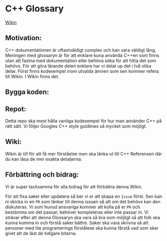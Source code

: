 # C++ Glossary

[Wikin](https://barbariand.github.io/cpp-glossary)

## Motivation:
C++ dokumentationen är oftastväldigt complex och kan vara väldigt lång.
Meningen med glossaryn är för att enklare kuna använda C++en som finns utan att fastna med dokumentation eller behöva söka för att hitta det som behövs.
För att göra lärande delen enklare har vi delat up det i två olika delar. Först finns kodexempel inom utvalda ämnen som sen kommer refera till Wikin. I Wikin finns det.
## Bygga koden:

## Repot:
Detta repo ska mest hålla vanliga kodexempel för hur man använder C++ på rätt sätt. Vi följer Googles C++ style guidlines så mycket som möjligt.

## Wiki:
Wikin är till för att få mer förståelse men ska länka ut till C++ Referensen där du kan läsa de mer exakta detaljerna.

## Förbättring och bidrag:
Vi är super tacksamma för alla bidrag för att förbättra denna Wikin.

För att fixa saker eller updatera så ber vi er att skapa en `Issue` först.
Sen kan ni skicka in en `PR` som länkar till denna issuen så att om det behövs kan den diskuteras.
Vi som huvud ansvariga kommer att kolla på er `PR` och bestämma om det passar, behöver kompleteras eller inte passar in.
Vi strävar efter att denna Glossaryn ska vara så bra som möjligt så att folk ska kunna komma in och förstå saker bättre.
Saker ska vara skrivna så att personer med lite programerings förstålese ska kunna fårstå vad som sker givet att de läst de tidigare bitarna.
